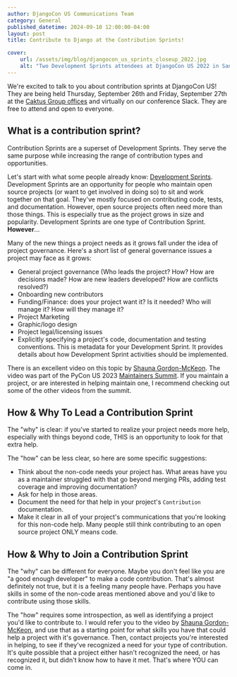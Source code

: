 ```yaml
---
author: DjangoCon US Communications Team
category: General
published_datetime: 2024-09-10 12:00:00-04:00
layout: post
title: Contribute to Django at the Contribution Sprints!

cover:
    url: /assets/img/blog/djangocon_us_sprints_closeup_2022.jpg
    alt: "Two Development Sprints attendees at DjangoCon US 2022 in San Diego, chatting."
---
```


We're excited to talk to you about contribution sprints at DjangoCon US! They are being held Thursday, September 26th and Friday, September 27th at the [Caktus Group offices](https://maps.app.goo.gl/wwwXU12mFpNCph5n6) and virtually on our conference Slack. They are free to attend and open to everyone.

## What is a contribution sprint?

Contribution Sprints are a superset of Development Sprints. They serve the same purpose while increasing the range of contribution types and opportunities.

Let's start with what some people already know: [Development Sprints](https://2022.djangocon.us/news/dev-sprint-attendees/). Development Sprints are an opportunity for people who maintain open source projects (or want to get involved in doing so) to sit and work together on that goal. They've mostly focused on contributing code, tests, and documentation. However, open source projects often need more than those things. This is especially true as the project grows in size and popularity. Development Sprints are one type of Contribution Sprint. **However**...

Many of the new things a project needs as it grows fall under the idea of project governance. Here's a short list of general governance issues a project may face as it grows:
- General project governance (Who leads the project? How? How are decisions made? How are new leaders developed? How are conflicts resolved?)
- Onboarding new contributors
- Funding/Finance: does your project want it? Is it needed? Who will manage it? How will they manage it?
- Project Marketing
- Graphic/logo design
- Project legal/licensing issues
- Explicitly specifying a project's code, documentation and testing conventions. This is metadata for your Development Sprint. It provides details about how Development Sprint activities should be implemented.

There is an excellent video on this topic by [Shauna Gordon-McKeon](https://www.youtube.com/watch?v=b2WHTNE4AZk). The video was part of the PyCon US 2023 [Maintainers Summit](https://www.youtube.com/@MaintainersSummit). If you maintain a project, or are interested in helping maintain one, I recommend checking out some of the other videos from the summit.


## How & Why To Lead a Contribution Sprint

The "why" is clear: if you've started to realize your project needs more help, especially with things beyond code, THIS is an opportunity to look for that extra help.

The "how" can be less clear, so here are some specific suggestions:
- Think about the non-code needs your project has. What areas have you as a maintainer struggled with that go beyond merging PRs, adding test coverage and improving documentation?
- Ask for help in those areas.
- Document the need for that help in your project's `Contribution` documentation.
- Make it clear in all of your project's communications that you're looking for this non-code help. Many people still think contributing to an open source project ONLY means code.


## How & Why to Join a Contribution Sprint

The "why" can be different for everyone. Maybe you don't feel like you are "a good enough developer" to make a code contribution. That's almost definitely not true, but it is a feeling many people have. Perhaps you have skills in some of the non-code areas mentioned above and you'd like to contribute using those skills.

The "how" requires some introspection, as well as identifying a project you'd like to contribute to. I would refer you to the video by [Shauna Gordon-McKeon](https://www.youtube.com/watch?v=b2WHTNE4AZk), and use that as a starting point for what skills you have that could help a project with it's governance. Then, contact projects you're interested in helping, to see if they've recognized a need for your type of contribution. It's quite possible that a project either hasn't recognized the need, or has recognized it, but didn't know how to have it met. That's where YOU can come in.
